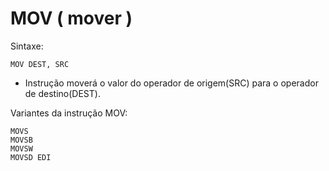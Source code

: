MOV ( mover )
==============

Sintaxe:

	MOV DEST, SRC

- Instrução moverá o valor do operador de origem(SRC) para o operador de destino(DEST).

Variantes da instrução MOV:

	MOVS
	MOVSB
	MOVSW
	MOVSD EDI
